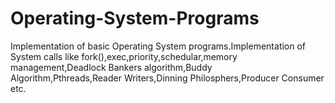 # Operating-System-Programs
Implementation of basic Operating System programs.Implementation of System calls like fork(),exec,priority,schedular,memory management,Deadlock Bankers algorithm,Buddy Algorithm,Pthreads,Reader Writers,Dinning Philosphers,Producer Consumer etc.
